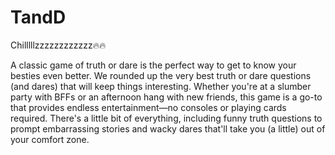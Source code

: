 # TandD
Chilllllzzzzzzzzzzzz🔥🔥



A classic game of truth or dare is the perfect way to get to know your besties even better. We rounded up the very best truth or dare questions (and dares) that will keep things interesting. Whether you're at a slumber party with BFFs or an afternoon hang with new friends, this game is a go-to that provides endless entertainment—no consoles or playing cards required. There's a little bit of everything, including funny truth questions to prompt embarrassing stories and wacky dares that'll take you (a little) out of your comfort zone.
